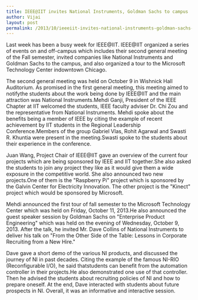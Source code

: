 ```yaml
---
title: IEEE@IIT invites National Instruments, Goldman Sachs to campus
author: Vijai
layout: post
permalink: /2013/10/ieeeiit-invites-national-instruments-goldman-sachs-campus/
---
```


Last week has been a busy week for IEEE@IIT. IEEE@IIT organized a series of events on and off-campus which includes their second general meeting of the Fall semester, invited companies like National Instruments and Goldman Sachs to the campus, and also organized a tour to the Microsoft Technology Center indowntown Chicago.

The second general meeting was held on October 9 in Wishnick Hall Auditorium. As promised in the first general meeting, this meeting aimed to notifythe students about the work being done by IEEE@IIT and the main attraction was National Instruments.Mehdi Ganji, President of the IEEE Chapter at IIT welcomed the students, IEEE faculty adviser Dr. Chi Zou and the representative from National Instruments. Mehdi spoke about the benefits being a member of IEEE by citing the example of recent achievement by IIT students in the Regional Leadership Conference.Members of the group Gabriel Vlas, Rohit Agarwal and Swasti R. Khuntia were present in the meeting.Swasti spoke to the students about their experience in the conference.

Juan Wang, Project Chair of IEEE@IIT gave an overview of the current four projects which are being sponsored by IEEE and IIT together.She also asked the students to join any project they like as it would give them a wide exposure in the competitive world. She also announced two new projects.One of them is the &#x0022;Raspberry Pi&#x0022; project which is sponsored by the Galvin Center for Electricity Innovation. The other project is the &#x0022;Kinect&#x0022; project which would be sponsored by Microsoft.

Mehdi announced the first tour of fall semester to the Microsoft Technology Center which was held on Friday, October 11, 2013.He also announced the guest speaker session by Goldman Sachs on &#x0022;Enterprise Product Engineering&#x0022; which was held on the evening of Wednesday, October 9, 2013. After the talk, he invited Mr. Dave Collins of National Instruments to deliver his talk on &#x0022;From the Other Side of the Table: Lessons in Corporate Recruiting from a New Hire.&#x0022;

Dave gave a short demo of the various NI products, and discussed the journey of NI in past decades. Citing the example of the famous NI-RIO (Reconfigurable I/O), he said thatstudents can benefit from the automation controller in their projects.He also demonstrated one use of that controller. Then he advised the students about recruiting policies of NI and how to prepare oneself. At the end, Dave interacted with students about future prospects in NI. Overall, it was an informative and interactive session.

